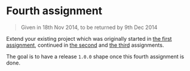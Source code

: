 # Fourth assignment

> Given in 18th Nov 2014, to be returned by 9th Dec 2014

Extend your existing project which was originally started in [the first assignment](2014-09-16.md),
continued in [the second](2014-10-07.md) and [the third](2014-10-28.md) assignments.

The goal is to have a release `1.0.0` shape once this fourth assignment is done.
